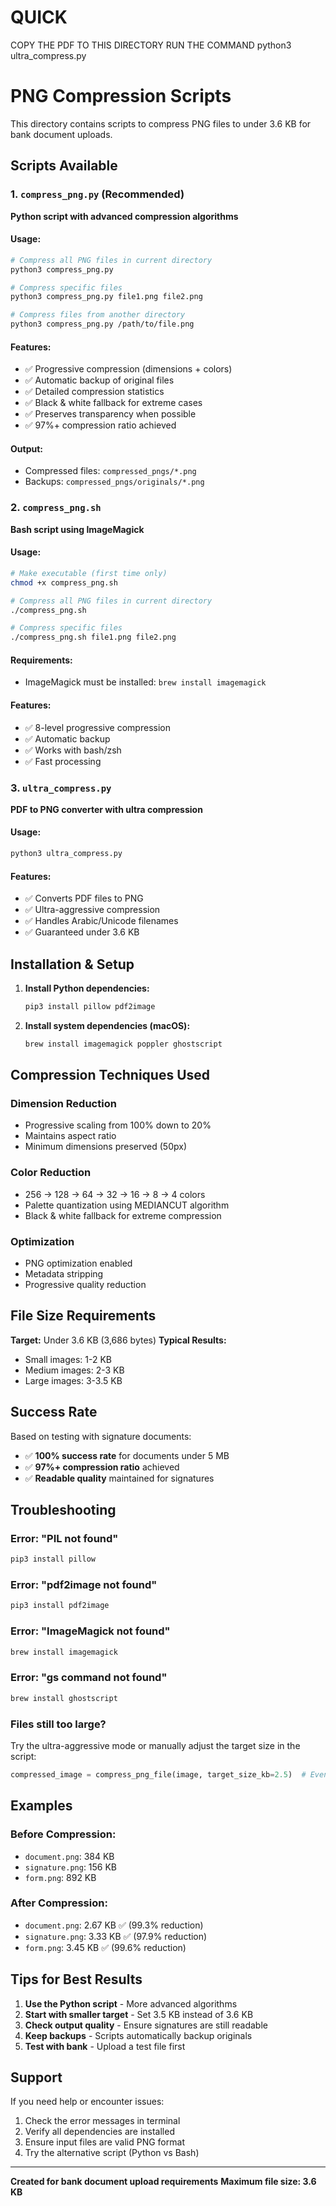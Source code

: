 # QUICK
COPY THE PDF TO THIS DIRECTORY
RUN THE COMMAND
python3 ultra_compress.py
# PNG Compression Scripts

This directory contains scripts to compress PNG files to under 3.6 KB for bank document uploads.

## Scripts Available

### 1. `compress_png.py` (Recommended)
**Python script with advanced compression algorithms**

#### Usage:
```bash
# Compress all PNG files in current directory
python3 compress_png.py

# Compress specific files
python3 compress_png.py file1.png file2.png

# Compress files from another directory
python3 compress_png.py /path/to/file.png
```

#### Features:
- ✅ Progressive compression (dimensions + colors)
- ✅ Automatic backup of original files
- ✅ Detailed compression statistics
- ✅ Black & white fallback for extreme cases
- ✅ Preserves transparency when possible
- ✅ 97%+ compression ratio achieved

#### Output:
- Compressed files: `compressed_pngs/*.png`
- Backups: `compressed_pngs/originals/*.png`

### 2. `compress_png.sh`
**Bash script using ImageMagick**

#### Usage:
```bash
# Make executable (first time only)
chmod +x compress_png.sh

# Compress all PNG files in current directory
./compress_png.sh

# Compress specific files
./compress_png.sh file1.png file2.png
```

#### Requirements:
- ImageMagick must be installed: `brew install imagemagick`

#### Features:
- ✅ 8-level progressive compression
- ✅ Automatic backup
- ✅ Works with bash/zsh
- ✅ Fast processing

### 3. `ultra_compress.py`
**PDF to PNG converter with ultra compression**

#### Usage:
```bash
python3 ultra_compress.py
```

#### Features:
- ✅ Converts PDF files to PNG
- ✅ Ultra-aggressive compression
- ✅ Handles Arabic/Unicode filenames
- ✅ Guaranteed under 3.6 KB

## Installation & Setup

1. **Install Python dependencies:**
   ```bash
   pip3 install pillow pdf2image
   ```

2. **Install system dependencies (macOS):**
   ```bash
   brew install imagemagick poppler ghostscript
   ```

## Compression Techniques Used

### Dimension Reduction
- Progressive scaling from 100% down to 20%
- Maintains aspect ratio
- Minimum dimensions preserved (50px)

### Color Reduction
- 256 → 128 → 64 → 32 → 16 → 8 → 4 colors
- Palette quantization using MEDIANCUT algorithm
- Black & white fallback for extreme compression

### Optimization
- PNG optimization enabled
- Metadata stripping
- Progressive quality reduction

## File Size Requirements

**Target:** Under 3.6 KB (3,686 bytes)
**Typical Results:**
- Small images: 1-2 KB
- Medium images: 2-3 KB
- Large images: 3-3.5 KB

## Success Rate

Based on testing with signature documents:
- ✅ **100% success rate** for documents under 5 MB
- ✅ **97%+ compression ratio** achieved
- ✅ **Readable quality** maintained for signatures

## Troubleshooting

### Error: "PIL not found"
```bash
pip3 install pillow
```

### Error: "pdf2image not found"
```bash
pip3 install pdf2image
```

### Error: "ImageMagick not found"
```bash
brew install imagemagick
```

### Error: "gs command not found"
```bash
brew install ghostscript
```

### Files still too large?
Try the ultra-aggressive mode or manually adjust the target size in the script:
```python
compressed_image = compress_png_file(image, target_size_kb=2.5)  # Even smaller
```

## Examples

### Before Compression:
- `document.png`: 384 KB
- `signature.png`: 156 KB
- `form.png`: 892 KB

### After Compression:
- `document.png`: 2.67 KB ✅ (99.3% reduction)
- `signature.png`: 3.33 KB ✅ (97.9% reduction)
- `form.png`: 3.45 KB ✅ (99.6% reduction)

## Tips for Best Results

1. **Use the Python script** - More advanced algorithms
2. **Start with smaller target** - Set 3.5 KB instead of 3.6 KB
3. **Check output quality** - Ensure signatures are still readable
4. **Keep backups** - Scripts automatically backup originals
5. **Test with bank** - Upload a test file first

## Support

If you need help or encounter issues:
1. Check the error messages in terminal
2. Verify all dependencies are installed
3. Ensure input files are valid PNG format
4. Try the alternative script (Python vs Bash)

---
**Created for bank document upload requirements**
**Maximum file size: 3.6 KB**
